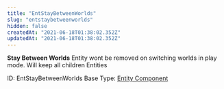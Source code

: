 ```yaml
---
title: "EntStayBetweenWorlds"
slug: "entstaybetweenworlds"
hidden: false
createdAt: "2021-06-18T01:38:02.352Z"
updatedAt: "2021-06-18T01:38:02.352Z"
---
```

**Stay Between Worlds**
Entity wont be removed on switching worlds in play mode. Will keep all children Entities

ID: EntStayBetweenWorlds
Base Type: [Entity Component](doc:componententity)